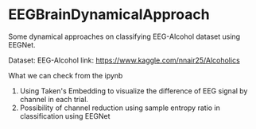 # EEGBrainDynamicalApproach
Some dynamical approaches on classifying EEG-Alcohol dataset using EEGNet.

Dataset: EEG-Alcohol
link: https://www.kaggle.com/nnair25/Alcoholics


What we can check from the ipynb
1. Using Taken's Embedding to visualize the difference of EEG signal by channel in each trial.
2. Possibility of channel reduction using sample entropy ratio in classification using EEGNet
